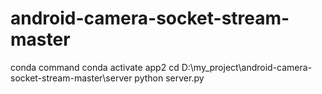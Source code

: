 # android-camera-socket-stream-master
conda command
conda activate app2
cd D:\my_project\android-camera-socket-stream-master\server
python server.py
